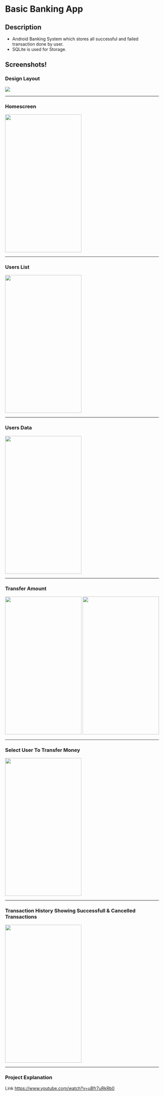 # Basic Banking App

## Description
* Android Banking System which stores all successful and failed transaction done by user.
* SQLite is used for Storage.

## Screenshots!

### Design Layout 
<img src="https://github.com/anjali1361/Banking-Application/blob/main/Real%20Time%20App%20Images/App%20Flow.png">

----------------------------------------

### Homescreen 
<img src="https://github.com/anjali1361/Banking-Application/blob/main/Real%20Time%20App%20Images/Home.jpeg" width ="250px" height ="450px"> 

------------------------------------------

### Users List 
<img src="https://github.com/anjali1361/Banking-Application/blob/main/Real%20Time%20App%20Images/UserList.jpeg" width ="250px" height ="450px">

------------------------------------------

### Users Data
<img src="https://github.com/anjali1361/Banking-Application/blob/main/Real%20Time%20App%20Images/UserDetail.jpeg" width ="250px" height ="450px">

------------------------------------------

### Transfer Amount
<img src="https://github.com/anjali1361/Banking-Application/blob/main/Real%20Time%20App%20Images/Transfer_Money_Dialog.jpeg" width ="250px" height ="450px"> <img src="https://github.com/anjali1361/Banking-Application/blob/main/Real%20Time%20App%20Images/EnteredAmountVerification.jpeg" width ="250px" height ="450px">   

------------------------------------------

### Select User To Transfer Money
<img src="https://github.com/anjali1361/Banking-Application/blob/main/Real%20Time%20App%20Images/SelectUserList.jpeg" width ="250px" height ="450px">

------------------------------------------

### Transaction History Showing Successfull & Cancelled Transactions
<img src="https://github.com/anjali1361/Banking-Application/blob/main/Real%20Time%20App%20Images/Transaction_History.jpeg" width ="250px" height ="450px">

------------------------------------------


### Project Explanation 
Link https://www.youtube.com/watch?v=uBfr7uRkRb0
